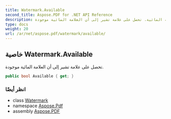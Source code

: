 ```yaml
---
title: Watermark.Available
second_title: Aspose.PDF for .NET API Reference
description: خاصية العلامة المائية. تحصل على علامة تشير إلى أن العلامة المائية موجودة
type: docs
weight: 20
url: /ar/net/aspose.pdf/watermark/available/
---
```

## خاصية Watermark.Available

تحصل على علامة تشير إلى أن العلامة المائية موجودة.

```csharp
public bool Available { get; }
```

### انظر أيضًا

* class [Watermark](../)
* namespace [Aspose.Pdf](../../../aspose.pdf/)
* assembly [Aspose.PDF](../../../)